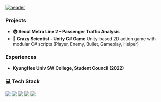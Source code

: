   [![header](https://capsule-render.vercel.app/api?type=venom&color=6884b9&text=HoeKwang%&fontColor=ffffff&height=240)](#)

### Projects
- **🚇 Seoul Metro Line 2 – Passenger Traffic Analysis**
- **🧪 Crazy Scientist - Unity C# Game**
  Unity-based 2D action game with modular C# scripts (Player, Enemy, Bullet, Gameplay, Helper)

### Experiences
- **KyungHee Univ SW College, Student Council (2022)**

### 💻 Tech Stack
<img src="https://img.shields.io/badge/Python-3776AB?style=flat-square&logo=python&logoColor=white"/> <img src="https://img.shields.io/badge/Pandas-150458?style=flat-square&logo=pandas&logoColor=white"/>
<img src="https://img.shields.io/badge/C++-00599C?style=flat-square&logo=c%2B%2B&logoColor=white"/>
<img src="https://img.shields.io/badge/C%23-239120?style=flat-square&logo=c-sharp&logoColor=white"/>
<img src="https://img.shields.io/badge/JavaScript-F7DF1E?style=flat-square&logo=javascript&logoColor=black"/>



<!--
**kwang-i-coder/kwang-i-coder** is a ✨ _special_ ✨ repository because its `README.md` (this file) appears on your GitHub profile.

Here are some ideas to get you started:

- 🔭 I’m currently working on ...
- 🌱 I’m currently learning ...
- 👯 I’m looking to collaborate on ...
- 🤔 I’m looking for help with ...
- 💬 Ask me about ...
- 📫 How to reach me: ...
- 😄 Pronouns: ...
- ⚡ Fun fact: ...
-->

